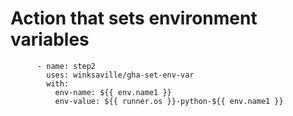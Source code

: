 # Action that sets environment variables

```
      - name: step2
        uses: winksaville/gha-set-env-var
        with:
          env-name: ${{ env.name1 }}
          env-value: ${{ runner.os }}-python-${{ env.name1 }}
```
